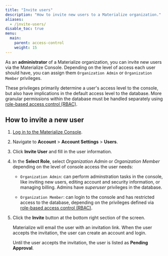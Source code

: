 ```yaml
---
title: "Invite users"
description: "How to invite new users to a Materialize organization."
aliases:
  - /invite-users/
disable_toc: true
menu:
  main:
    parent: access-control
    weight: 15
---
```


As an **administrator** of a Materialize organization, you can invite new users
via the Materialize Console. Depending on the level of access each user should
have, you can assign them `Organization Admin` or `Organization Member`
privileges.

These privileges primarily determine a user's access level to the console, but
also have implications in the default access level to the database. More
granular permissions within the database must be handled separately using
[role-based access control
(RBAC)](/manage/access-control/#role-based-access-control-rbac).

## How to invite a new user

1. [Log in to the Materialize Console](https://console.materialize.com/).

1. Navigate to **Account** > **Account Settings** > **Users**.

1. Click **Invite User** and fill in the user information.

1. In the **Select Role**, select *Organization Admin* or *Organization Member*
   depending on the level of console access the user needs:

    - `Organization Admin`: can perform adminstration tasks in the console, like
      inviting new users, editing account and security information, or managing
      billing. Admins have _superuser_ privileges in the database.

    - `Organization Member`: can login to the console and has restricted access
      to the database, depending  on the privileges defined via
      [role-based access control (RBAC)](/manage/access-control/#role-based-access-control-rbac).

2. Click the **Invite** button at the bottom right section of the screen.

   Materialize will email the user with an invitation link. When the user
   accepts the invitation, the user can create an account and login.

   Until the user accepts the invitation, the user is listed as **Pending
   Approval**.
